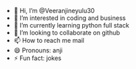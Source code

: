 - 👋 Hi, I’m @Veeranjineyulu30
- 👀 I’m interested in coding and business
- 🌱 I’m currently learning python full stack
- 💞️ I’m looking to collaborate on github 
- 📫 How to reach me mail
- 😄 Pronouns: anji
- ⚡ Fun fact: jokes

<!---
Veeranjineyulu30 is a ✨ special ✨ repository because its `README.md` (this file) appears on your GitHub profile.
You can click the Preview link to take a look at your changes.
--->
